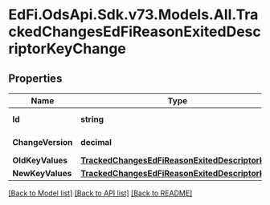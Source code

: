 # EdFi.OdsApi.Sdk.v73.Models.All.TrackedChangesEdFiReasonExitedDescriptorKeyChange

## Properties

Name | Type | Description | Notes
------------ | ------------- | ------------- | -------------
**Id** | **string** | Resource identifier | [optional] 
**ChangeVersion** | **decimal** | Change version | [optional] 
**OldKeyValues** | [**TrackedChangesEdFiReasonExitedDescriptorKey**](TrackedChangesEdFiReasonExitedDescriptorKey.md) |  | [optional] 
**NewKeyValues** | [**TrackedChangesEdFiReasonExitedDescriptorKey**](TrackedChangesEdFiReasonExitedDescriptorKey.md) |  | [optional] 

[[Back to Model list]](../../README.md#documentation-for-models) [[Back to API list]](../../README.md#documentation-for-api-endpoints) [[Back to README]](../../README.md)

